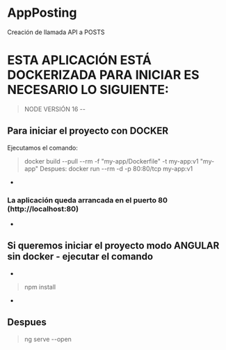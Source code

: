 # AppPosting
Creación de llamada API a POSTS
# ESTA APLICACIÓN ESTÁ DOCKERIZADA PARA INICIAR ES NECESARIO LO SIGUIENTE:
> NODE VERSIÓN 16
--
## Para iniciar el proyecto con DOCKER
Ejecutamos el comando:
> docker build --pull --rm -f "my-app/Dockerfile" -t my-app:v1 "my-app"
Despues:
> docker run --rm -d  -p 80:80/tcp my-app:v1
-
### La aplicación queda arrancada en el puerto 80 (http://localhost:80)
-
## Si queremos iniciar el proyecto modo ANGULAR sin docker - ejecutar el comando
-
> npm install 
-
Despues
-
> ng serve --open
